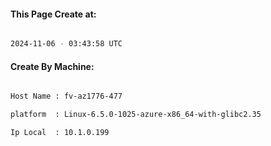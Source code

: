 
   
#### This Page Create at:

```bash

2024-11-06 - 03:43:58 UTC

```

#### Create By Machine:

```bash

Host Name : fv-az1776-477

platform  : Linux-6.5.0-1025-azure-x86_64-with-glibc2.35

Ip Local  : 10.1.0.199

```

